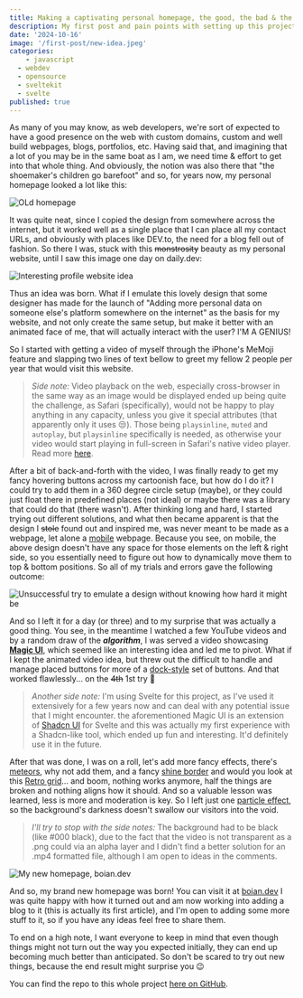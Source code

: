 ```yaml
---
title: Making a captivating personal homepage, the good, the bad & the ugly (mostly ugly)
description: My first post and pain points with setting up this project.
date: '2024-10-16'
image: '/first-post/new-idea.jpeg'
categories:
	- javascript
  - webdev
  - opensource
  - sveltekit
  - svelte
published: true
---
```


As many of you may know, as web developers, we're sort of expected to have a good presence on the web with custom domains, custom and well build webpages, blogs, portfolios, etc. Having said that, and imagining that a lot of you may be in the same boat as I am, we need time & effort to get into that whole thing. And obviously, the notion was also there that "the shoemaker's children go barefoot" and so, for years now, my personal homepage looked a lot like this: 

![OLd homepage](/first-post/old-homepage.png)

It was quite neat, since I copied the design from somewhere across the internet, but it worked well as a single place that I can place all my contact URLs, and obviously with places like DEV.to, the need for a blog fell out of fashion. So there I was, stuck with this ~~monstrosity~~ beauty as my personal website, until I saw this image one day on daily.dev:

![Interesting profile website idea](/first-post/new-idea.jpeg)

Thus an idea was born. What if I emulate this lovely design that some designer has made for the launch of "Adding more personal data on someone else's platform somewhere on the internet" as the basis for my website, and not only create the same setup, but make it better with an animated face of me, that will actually interact with the user? I'M A GENIUS!

So I started with getting a video of myself through the iPhone's MeMoji feature and slapping two lines of text bellow to greet my fellow 2 people per year that would visit this website. 

> _Side note:_ Video playback on the web, especially cross-browser in the same way as an image would be displayed ended up being quite the challenge, as Safari (specifically), would not be happy to play anything in any capacity, unless you give it special attributes (that apparently only it uses 😒). Those being `playsinline`, `muted` and `autoplay`, but `playsinline` specifically is needed, as otherwise your video would start playing in full-screen in Safari's native video player. Read more [here](https://developer.mozilla.org/en-US/docs/Web/HTML/Element/video).

After a bit of back-and-forth with the video, I was finally ready to get my fancy hovering buttons across my cartoonish face, but how do I do it? I could try to add them in a 360 degree circle setup (maybe), or they could just float there in predefined places (not ideal) or maybe there was a library that could do that (there wasn't). After thinking long and hard, I started trying out different solutions, and what then became apparent is that the design I ~~stole~~ found out and inspired me, was never meant to be made as a webpage, let alone a <u>mobile</u> webpage. Because you see, on mobile, the above design doesn't have any space for those elements on the left & right side, so you essentially need to figure out how to dynamically move them to top & bottom positions. So all of my trials and errors gave the following outcome:

![Unsuccessful try to emulate a design without knowing how hard it might be](/first-post/failed-approach.png)

And so I left it for a day (or three) and to my surprise that was actually a good thing. You see, in the meantime I watched a few YouTube videos and by a random draw of the **_algorithm_**, I was served a video showcasing **[Magic UI](https://animation-svelte.vercel.app/magic)**, which seemed like an interesting idea and led me to pivot. What if I kept the animated video idea, but threw out the difficult to handle and manage placed buttons for more of a [dock-style](https://animation-svelte.vercel.app/magic/dock) set of buttons. And that worked flawlessly... on the ~~4th~~ 1st try 🤫

>_Another side note:_ I'm using Svelte for this project, as I've used it extensively for a few years now and can deal with any potential issue that I might encounter. the aforementioned Magic UI is an extension of [Shadcn UI](https://shadcn-svelte.com/) for Svelte and this was actually my first experience with a Shadcn-like tool, which ended up fun and interesting. It'd definitely use it in the future.

After that was done, I was on a roll, let's add more fancy effects, there's [meteors](https://animation-svelte.vercel.app/magic/meteors), why not add them, and a fancy [shine border](https://animation-svelte.vercel.app/magic/shine-border) and would you look at this [Retro grid](https://animation-svelte.vercel.app/magic/retro-grid)... and boom, nothing works anymore, half the things are broken and nothing aligns how it should. And so a valuable lesson was learned, less is more and moderation is key. So I left just one [particle effect](https://animation-svelte.vercel.app/magic/particles), so the background's darkness doesn't swallow our visitors into the void.

> _I'll try to stop with the side notes:_ The background had to be black (like #000 black), due to the fact that the video is not transparent as a .png could via an alpha layer and I didn't find a better solution for an .mp4 formatted file, although I am open to ideas in the comments.

![My new homepage, boian.dev](/first-post/new-homepage.png)

And so, my brand new homepage was born! You can visit it at [boian.dev](https://boian.dev) I was quite happy with how it turned out and am now working into adding a blog to it (this is actually its first article), and I'm open to adding some more stuff to it, so if you have any ideas feel free to share them.


To end on a high note, I want everyone to keep in mind that even though things might not turn out the way you expected initially, they can end up becoming much better than anticipated. So don't be scared to try out new things, because the end result might surprise you 😉


You can find the repo to this whole project [here on GitHub](https://github.com/boian-ivanov/boian.dev/).
